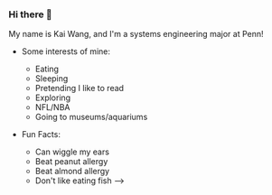 ### Hi there 👋


 My name is Kai Wang, and I'm a systems engineering major at Penn!

- Some interests of mine: 
    - Eating 
    - Sleeping
    - Pretending I like to read
    - Exploring
    - NFL/NBA
    - Going to museums/aquariums

- Fun Facts:
    - Can wiggle my ears
    - Beat peanut allergy
    - Beat almond allergy
    - Don't like eating fish
-->
